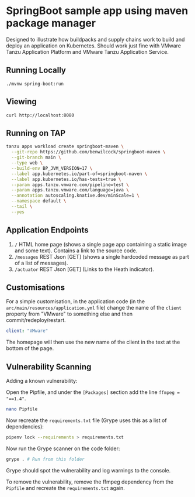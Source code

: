 # SpringBoot sample app using maven package manager

Designed to illustrate how buildpacks and supply chains work to build and deploy an application on Kubernetes. Should work just fine with VMware Tanzu Application Platform and VMware Tanzu Application Service.

## Running Locally

`./mvnw spring-boot:run`

## Viewing

`curl http://localhost:8080`

## Running on TAP

```bash
tanzu apps workload create springboot-maven \
  --git-repo https://github.com/benwilcock/springboot-maven \
  --git-branch main \
  --type web \
  --build-env BP_JVM_VERSION=17 \
  --label app.kubernetes.io/part-of=springboot-maven \
  --label app.kubernetes.io/has-tests=true \
  --param apps.tanzu.vmware.com/pipeline=test \
  --param apps.tanzu.vmware.com/language=java \
  --annotation autoscaling.knative.dev/minScale=1 \
  --namespace default \
  --tail \
  --yes 
```

## Application Endpoints

1. `/`  HTML home page (shows a single page app containing a static image and some text). Contains a link to the source code.
1. `/messages` REST Json [GET] (shows a single hardcoded message as part of a list of messages).
1. `/actuator` REST Json [GET] (Links to the Heath indicator).

## Customisations

For a simple customisation, in the application code (in the `arc/main/resources/application.yml` file) change the name of the `client` property from "VMware" to something else and then commit/redeploy/restart.

```yaml
client: "VMware"
```

The homepage will then use the new name of the client in the text at the bottom of the page.

## Vulnerability Scanning

Adding a known vulnerability:

Open the Pipfile, and under the `[Packages]` section add the line `ffmpeg = "==1.4"`.

```bash
nano Pipfile
```

Now recreate the `requirements.txt` file (Grype uses this as a list of dependencies):

```bash
pipenv lock --requirements > requirements.txt
```

Now run the Grype scanner on the code folder:

```bash
grype . # Run from this folder
```

Grype should spot the vulnerability and log warnings to the console.

To remove the vulnerability, remove the ffmpeg dependency from the `Pipfile` and recreate the `requirements.txt` again.